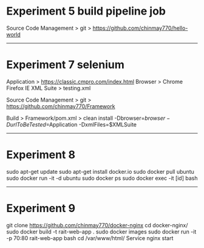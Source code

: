 # Experiment 5 build pipeline job

Source Code Management > git > https://github.com/chinmay770/hello-world


------------------------------------------------------------------


# Experiment 7 selenium

Application > https://classic.cmpro.com/index.html
Browser > Chrome Firefox IE
XML Suite > testing.xml

Source Code Management > git > https://github.com/chinmay770/Framework

Build > Framework/pom.xml > clean install -Dbrowser=$browser -DurlToBeTested=$Application -DxmlFiles=$XMLSuite


------------------------------------------------------------------


# Experiment 8

sudo apt-get update
sudo apt-get install docker.io
sudo docker pull ubuntu
sudo docker run -it -d ubuntu
sudo docker ps
sudo docker exec -it [id] bash


------------------------------------------------------------------


# Experiment 9

git clone https://github.com/chinmay770/docker-nginx 
cd docker-nginx/
sudo docker build -t rait-web-app .
sudo docker images
sudo docker run -it -p 70:80 rait-web-app bash 
cd /var/www/html/
Service nginx start
